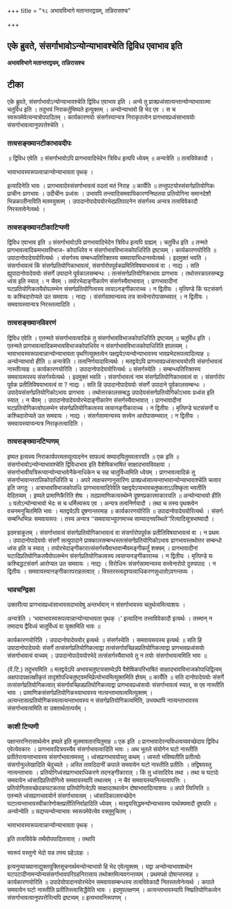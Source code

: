 +++
title = "१८ अभावविभागे मतान्तरद्वयम्, तन्निरासश्च"

+++


## एके ब्रुवते, संसर्गाभावोऽन्योन्याभावश्चेति द्विविध एवाभाव इति

**अभावविभागे मतान्तरद्वयम्, तन्निरासश्च**

## **टीका**

एके ब्रुवते, संसर्गाभावोऽन्योन्याभावश्चेति द्विविध एवाभाव इति । अन्ये तु प्राक्प्रध्वंसात्यन्तान्योन्याभावात्मा चतुर्विध इति । तदुभयं निराकर्तुमिष्यते इत्युक्तम् । अन्योन्याभावो हि भेद एव । स च स्वरूपमेवेत्यन्यत्रोपपादितम् । कार्यकारणयोः संसर्गस्यान्यत्र निराकृतत्वेन प्रागभावप्रध्वंसाभावयोः संसर्गाभावत्वानुपपत्तेश्चेति ।

### **तत्वसङ्ख्यानटीकाभावदीपः**

॥ द्विविध एवेति ॥ संसर्गाभावोऽपि प्रागभावादिभेदेन त्रिविध इत्यपि ध्येयम् ॥ अन्यत्रेति ॥ तत्वविवेकादौ ।

भावाभावस्वरूपत्वान्नान्योन्याभावता पृथक् ।

इत्यादिनेति भावः । प्रागभावादेस्संसर्गाभावत्वं वदतां मतं निराह ॥ कार्येति ॥ तन्तुपटयोस्संसर्गप्रतियोगिकः प्राचीनः प्रागभावः । उदीचीनः प्रध्वंसः । उभावपि तन्त्वादिसमवायिकारणनिष्ठतया प्रतियोगिना समानदेशौ भिन्नकालीनाविति मतमयुक्तम् । उपादानोपादेययोरभेदप्रतिपादनेन संसर्गस्य अन्यत्र तत्वविवेकादौ निरस्तत्वेनेत्यर्थः ।

### **तत्वसङ्ख्यानटीकाटिप्पणी**

द्विविध एवाभाव इति ॥ संसर्गाभावोऽपि प्रागभावादिभेदेन त्रिविध इत्यपि ग्राह्यम् । चतुर्विध इति ॥ तन्मते प्रागभावत्वादिकमभावविभाज- कोपाधिरेव न संसर्गाभावविभाजकोपधिरिति द्रष्टव्यम् । कार्यकारणयोरिति ॥ उपादानोपादेययोरित्यर्थः । संसर्गस्य सम्बन्ध्यतिरिक्तस्य समवायाभिधानस्येत्यर्थः । इदमुक्तं भवति । संसर्गाभावत्वं किं संसर्गप्रतियोगिकाभावत्वं, संसर्गारोपपूर्वकप्रमितिविषयाभावत्वं वा । नाद्यः । सति ह्युपादानोपादेययोः संसर्गे उपादाने पूर्वकालसम्बन्धः । तत्संसर्गप्रतियोगिकाभावः प्रागभावः । तथोत्तरकालसम्बद्धः ध्वंस इति स्यात् । न चैवम् । तयोरभेदाङ्गीकारेण संसर्गस्यैवाभावात् । प्रागभावादीनां घटप्रतियोगिकतयैवोपलम्भेन संसर्गप्रतियोगित्वस्य त्वयाऽनङ्गीकाराच्च । न द्वितीयः । मृत्पिण्डे किं घटसंसर्गः यः कश्चिदारोप्यते उत समवायः । नाद्यः । संसर्गसामान्यस्य तत्र सत्त्वेनारोपासम्भवात् । न द्वितीयः । समवायस्यान्यत्र निरस्तत्वादिति ।

### **तत्वसङ्ख्यानविवरणं**

द्विविध एवेति । एतन्मते संसर्गाभावत्वादिकं तु संसर्गाभावविभाजकोपाधिरिति द्रष्टव्यम् ॥ चतुर्विध इति । एतन्मते प्रागभावत्वादिकमभावविभाजकोपाधिरेव न संसर्गाभावविभाजकोपाधिरिति ज्ञातव्यम् । भावाभावस्वरूपत्वान्नान्योन्याभावता पृथगित्युक्तत्वेन पक्षद्वयेऽप्यन्योन्याभावस्य भावप्रभेदरूपत्वादित्याह ॥ अन्योन्याभावो हीति ॥ अन्यत्रेति । तत्वनिर्णयादावित्यर्थः । मतद्वयेऽपि प्रागभावप्रध्वंसाभावयोरपि संसर्गाभावत्वं नास्तीत्याह ॥ कार्यकारणयोरिति । उपादानोपादेययोरित्यर्थः ॥ संसर्गस्येति । सम्बन्ध्यतिरिक्तस्य समवायरूपस्य संसर्गस्येत्यर्थः । इदमुक्तं भवति । संसर्गाभावत्वं नाम संसर्गप्रतियोगिकाभावत्वं वा । संसर्गारोप पूर्वक प्रतीतिविषयाभावत्वं वा ? नाद्यः । सति हि उपादानोपादेययोः संसर्गे उपादाने पूर्वकालसम्बन्धः । उपादेयसंसर्गप्रतियोगिकोऽभावः प्रागभावः । तथोत्तरकालसम्बद्ध उपादेयसंसर्गप्रतियोगिकोऽभावः प्रध्वंस इति स्यात् । न चैवम् । उपादानोपादेययोरभेदाङ्गीकारेण संसर्गस्यैवाभावात् । प्रागभावादीनां घटप्रतियोगिकत्वोपलम्भेन संसर्गप्रतियोगिकत्वस्य त्वयानङ्गीकाराच्च । न द्वितीयः । मृत्पिण्डे घटसंसर्गो यः कश्चिदारोप्यते उत समवायः । नाद्यः । संसर्गसामान्यस्य सत्त्वेन आरोपासम्भवात् । न द्वितीयः । समवायस्याप्यन्यत्र निराकृतत्वादिति ।

### **तत्वसङ्ख्यानटिप्पणम्**

इष्यत इत्यस्य निराकार्यपरमतव्युत्पादनेन साफल्यं सम्पादयितुमवतारयति ॥ एक इति ॥ संसर्गाभावोऽन्योन्याभावश्चेति द्विविधाभाव इति वैशेषिकभाषितं साक्षादभावविवक्षया । संसर्गाभावीयत्रिरूप्यान्योन्याभावेनैकेनाधिकेन च सह चातुर्विध्यमिति ध्येयम् । प्रागभावत्वादिकं तु संसर्गाभावान्तरालिकोपाधिरिति च । अपरे त्वक्षचरणानुसारिणः प्राक्प्रध्वंसात्यन्ताभावान्योन्याभावाश्चेति चत्वार इति जगदुः । अत्राभावविभाजकोपाधिः प्रागभावत्वादिरेवेति पक्षद्वयेऽप्यभावचतुष्कताऽऽविष्कृता भवतीति वेदितव्यम् । इष्यते प्रामाणिकैरिति शेषः । तदप्रामाणिकत्वस्थेम्ने दूषणप्रकारमाकारयति ॥ अन्योन्याभावो हीति ॥ यतोऽन्योन्याभावो भेदः स च धर्मिस्वरूप एव । अन्यत्र तत्वनिर्णयादौ । तथा च तस्य पृथक्त्वेन वचनमनुचितमिति भावः । मतद्वयेऽपि दूषणान्तरमाह ॥ कार्यकारणयोरिति ॥ उपादानोपादेययोरित्यर्थः । संसर्गः सम्बन्धिभिन्नः समवायरूपः । तस्य अन्यत्र ‘‘समवायाभ्युपगमाच्च साम्यादनवस्थिते’’रित्यादिसूत्रभाष्यादौ ।

इदमत्राकूतम् । संसर्गाभावत्वं संसर्गप्रतियोगिकाभावत्वं वा संसर्गारोपपूर्वक प्रतीतिविषयाभावत्वं वा । न प्रथमः । उपादानोपादेययोः संसर्गे सत्युपादाने प्राक्कालसम्बन्धस्तत्संसर्गप्रतियोगिकोऽभावः प्रागभावस्तथोत्तर सम्बन्धो ध्वंस इति च स्यात् । तयोरभेदाङ्गीकारात्संसर्गस्यैवाभावान्मैवमङ्गीकर्तुं शक्यम् । प्रागभावादीनां घटादिप्रतियोगिकतयैवोपलम्भेन संसर्गप्रतियोगिकत्वस्य त्वयाप्यनङ्गीकाराच्च । न द्वितीयः । मृत्पिण्डे यः कश्चिद्धटसंसर्ग आरोप्यत उत समवायः । नाद्यः । विरोधिनः संसर्गसामान्यस्य सत्त्वेनारोपो दुरुपपादः । न द्वितीयः । समवायस्यानङ्गीकारपराहतत्वात् । विस्तरस्त्वदृश्यत्वाधिकरणसुधातोऽवगन्तव्यः ।

### **भावचन्द्रिका**

उक्तरीत्या प्रागभावप्रध्वंसाभावसदाभावेषु अन्तर्भावान् न संसर्गाभावस्य चतुर्थत्वमित्याशयः ।

अन्यत्रेति । ‘भावाभावस्वरूपत्वान्नान्योन्याभावता पृथक् ।’ इत्यादिना तत्त्वविवेकादौ इत्यर्थः । तस्मान् न तमादाय द्वैविध्यं चातुर्विध्यं वा युक्तमिति भावः ॥

कार्यकारणयोरिति । उपादानोपादेययोर् इत्यर्थः ॥ संसर्गस्येति । समवायरूपस्य इत्यर्थः ॥ सति हि उपादानोपादेययोः संसर्गे तत्संसर्गप्रतियोगिकत्वाद्वा तत्संसर्गावच्छिन्नप्रतियोगिकत्वाद्वा प्रागभावप्रध्वंसयोः संसर्गाभावत्वं वाच्यम् । उपादानोपादेययोरभेदे तत्संसर्गस्यैवाभावे तु न तयोः संसर्गाभावत्वमिति भावः ॥

(वें.टि.) तदुभयमिति ॥ मतद्वयेऽपि अभावचतुष्टयसाम्येऽपि वैशेषिकपरिभाषितं साक्षादभावविभाजकोपाधिद्वित्वम् अक्षपादपक्षलक्षीकृतं तादृशोपधिचतुष्ट्वमभिप्रेत्योभयमित्युक्तमिति ज्ञेयम् ॥ कार्येति ॥ सति दानोपादेययोः संसर्गे तत्संसर्गप्रतियोगिकत्वात् संसर्गावच्छिन्नप्रतियोगिकत्वाद्वा प्रागभावप्रध्वंसयोः संसर्गाभावत्वं स्यात्, स एव नास्तीति भावः । प्रामाणिकसंसर्गप्रतियोगिकस्याभावस्य नात्यन्ताभावत्वमित्युक्तम् । अत्यन्तासत्प्रतियोगिकस्यत्वत्यन्ताभावस्य न संसर्गप्रतियोगिकत्वमिति, उभयथापि नात्यन्ताभावस्य संसर्गाभावत्वमिति वा उक्तार्थतात्पर्यम् ।

### **काशी टिप्पणी**

पक्षान्तरनिरासार्थत्वेन इष्यते इति मूलमावतारयितुमाह ॥ एक इति ॥ प्रागभावादेरन्यविधत्वव्यवच्छेदाय द्विविध एवेत्येवकारः । प्रागभावादित्रयस्यैव संसर्गाभावत्वादिति भावः । अथ भूतले संयोगेन घटो नास्तीति प्रतीतेरत्यन्ताभावस्य संसर्गाभावत्वमस्तु । ध्वंसप्रागभावयोस्तु कथम् । ध्वस्तो भविष्यतीति प्रतीत्योः संसर्गानुल्लेखादिति चेदुच्यते । अस्ति तावदिदानीं कपाले समवायेन घटो नास्तीति प्रतीतिः । तद्विषयस्तु नात्यन्ताभावः । प्रतियोगिध्वंसप्रागभावाधिकरणे तदनङ्गीकारात् । किं तु ध्वंसादिरेव तथा । तथा च घटादेः समवायेन ध्वंसादिप्रतियोगित्वे समवायस्यापि तथात्वम् । न चैवं समवायस्यानित्यत्वापत्तिः । प्रतियोगितावच्छेदकघटकतया प्रतियोगित्वेऽपि साक्षादतथात्वेन दोषाभावादित्याशयः ॥ अपरे त्वित्विति ॥ एतन्मते ध्वंसप्रागभावयोर्न संसर्गाभावत्वम् । ध्वंसादिकालावच्छेदेन घटात्यन्ताभावस्वीकारेणोक्तप्रतीतिनिर्वाहादिति ध्येयम् । मतद्वयसिद्धमन्योन्याभवस्य पार्थक्यमादौ दूषयति ॥ अन्योन्येति ॥ यद्यप्यन्योन्याभावः स्वरूपमेवेत्येव वक्तुमुचितम् ।

भावाभावस्वरूपत्वान्नान्योन्याभावता पृथक् ।

इति तत्वविवेके तथैवोपपादितत्वात् । तथापि

स्वरूपं वस्तुनो भेदो यन्न तस्य ग्रहेऽग्रहः ।

इत्यनुव्याख्यानाद्युक्तयुक्तिसूचनार्थमन्योन्याभावो हि भेद एवेत्युक्तम् । यद्वा अन्योन्याभावशब्देन घटपटादीनामन्योन्यसंसर्गाभावपरिग्रहनिरासाय तथोक्तमित्यवगन्तव्यम् । प्रथमपक्षे दोषान्तरमाह ॥ कार्यकारणयोरिति ॥ उपादेयोपादानयोरभेदेन समवायसम्बन्धस्य तत्वविवेकादौ नितस्तत्वेनेत्यर्थः । कपाले समवायेन घटो नास्तीति प्रतीतिस्त्वासिद्धैवेति भावः । इदमुपलक्षणम् । अत्यन्ताभावस्यापि निष्प्रतियोगिकत्वेन संसर्गाभावत्वानुपपत्तेरित्यपि द्रष्टव्यम् ॥ इत्यभावनिरूपणम् ।

